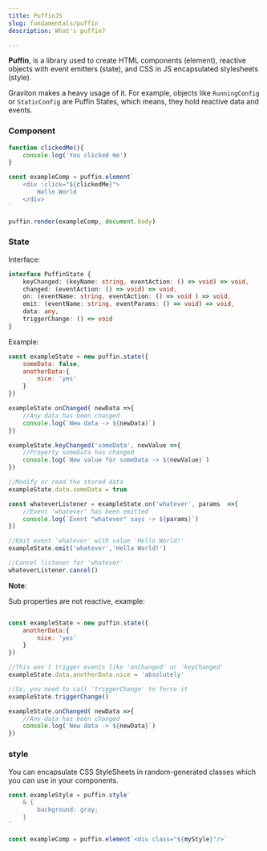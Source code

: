 ```yaml
---
title: PuffinJS
slug: fundamentals/puffin
description: What's puffin?

---
```


**Puffin**, is a library used to create HTML components (element), reactive objects with event emitters (state),  and CSS in JS encapsulated stylesheets (style).

Graviton makes a heavy usage of it. For example, objects like `RunningConfig` or `StaticConfig` are Puffin States, which means, they hold reactive data and events.

### Component

```js
function clickedMe(){
	console.log('You clicked me')
}

const exampleComp = puffin.element`
	<div :click="${clickedMe}">
		Hello World
	</div>
`

puffin.render(exampleComp, document.body)
```

### State

Interface:

```ts
interface PuffinState {
	keyChanged: (keyName: string, eventAction: () => void) => void,
	changed: (eventAction: () => void) => void,
	on: (eventName: string, eventAction: () => void ) => void,
	emit: (eventName: string, eventParams: () => void) => void,
	data: any,
	triggerChange: () => void
}
```

Example:
```js
const exampleState = new puffin.state({
	someData: false,
	anotherData:{
		nice: 'yes'
	}
})

exampleState.onChanged( newData =>{
	//Any data has been changed
	console.log(`New data -> ${newData}`)
})

exampleState.keyChanged('someData', newValue =>{
	//Property someData has changed
	console.log(`New value for someData -> ${newValue}`)
})

//Modify or read the stored data
exampleState.data.someData = true

const whateverListener = exampleState.on('whatever', params  =>{
	//Event 'whatever' has been emitted
	console.log(`Event "whatever" says -> ${params}`)
})

//Emit event 'whatever' with value 'Hello World!'
exampleState.emit('whatever','Hello World!')

//Cancel listener for 'whatever'
whateverListener.cancel()
```

**Note**:

Sub properties are not reactive, example:

```js

const exampleState = new puffin.state({
	anotherData:{
		nice: 'yes'
	}
})

//This won't trigger events like 'onChanged' or 'keyChanged'
exampleState.data.anotherData.nice = 'absolutely'

//So, you need to call 'triggerChange' to force it
exampleState.triggerChange()

exampleState.onChanged( newData =>{
	//Any data has been changed
	console.log(`New data -> ${newData}`)
})

```

### style
You can encapsulate CSS StyleSheets in random-generated classes which you can use in your components.

```js
const exampleStyle = puffin.style`
	& {
		background: gray;
	}
`

const exampleComp = puffin.element`<div class="${myStyle}"/>`
```